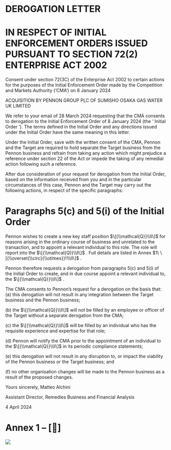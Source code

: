 # DEROGATION LETTER

# IN RESPECT OF INITIAL ENFORCEMENT ORDERS ISSUED PURSUANT TO SECTION 72(2) ENTERPRISE ACT 2002

Consent under section 72(3C) of the Enterprise Act 2002 to certain actions for the purposes of the Initial Enforcement Order made by the Competition and Markets Authority (‘CMA’) on 8 January 2024

ACQUISITION BY PENNON GROUP PLC OF SUMISHO OSAKA GAS WATER UK LIMITED

We refer to your email of 28 March 2024 requesting that the CMA consents to derogation to the Initial Enforcement Order of 8 January 2024 (the ‘ Initial Order ’). The terms defined in the Initial Order and any directions issued under the Initial Order have the same meaning in this letter.

Under the Initial Order, save with the written consent of the CMA, Pennon and the Target are required to hold separate the Target business from the Pennon business and refrain from taking any action which might prejudice a reference under section 22 of the Act or impede the taking of any remedial action following such a reference.

After due consideration of your request for derogation from the Initial Order, based on the information received from you and in the particular circumstances of this case, Pennon and the Target may carry out the following actions, in respect of the specific paragraphs:

# Paragraphs 5(c) and 5(i) of the Initial Order

Pennon wishes to create a new key staff position $\[{\\mathcal{Q}}\\ll\]$ for reasons arising in the ordinary course of business and unrelated to the transaction, and to appoint a relevant individual to this role. The role will report into the $\[{\\mathcal{Q}}\\ll\]$ . Full details are listed in Annex $1\ \[{\\overset{\\circ}{\\otimes}}!!\\ll\]$ .

Pennon therefore requests a derogation from paragraphs 5(c) and 5(i) of the Initial Order to create, and in due course appoint a relevant individual to, the $\[{\\mathcal{Q}}\\ll\]$ .

The CMA consents to Pennon’s request for a derogation on the basis that: (a) this derogation will not result in any integration between the Target business and the Pennon business;

(b) the $\[{\\mathcal{Q}}\\ll\]$ will not be filled by an employee or officer of the Target without a separate derogation from the CMA;

(c) the $\[{\\mathcal{Q}}\\ll\]$ will be filled by an individual who has the requisite experience and expertise for that role;

(d) Pennon will notify the CMA prior to the appointment of an individual to the $\[{\\mathcal{Q}}\\ll\]$ in its periodic compliance statements;

(e) this derogation will not result in any disruption to, or impact the viability of the Pennon business or the Target business; and

(f) no other organisation changes will be made to the Pennon business as a result of the proposed changes.

Yours sincerely, Matteo Alchini

Assistant Director, Remedies Business and Financial Analysis

4 April 2024

# Annex 1 – \[\]

![](/tmp/3fc68977-8993-45e6-8648-ea08514a96b4/images/773e17a321395f2605315a5864e8f8740095ab46c99c34a114352dbd7cc8f5b4.jpg)